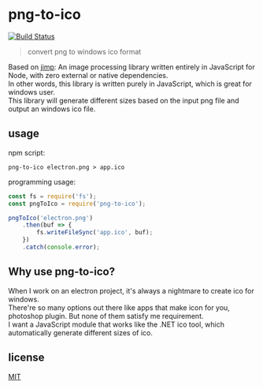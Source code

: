 # png-to-ico

[![Build Status](https://travis-ci.org/steambap/png-to-ico.svg?branch=master)](https://travis-ci.org/steambap/png-to-ico)

> convert png to windows ico format

Based on [jimp](https://github.com/oliver-moran/jimp):
 An image processing library written entirely in JavaScript for Node, with zero external or native dependencies.  
In other words, this library is written purely in JavaScript, which is great for windows user.  
This library will generate different sizes based on the input png file and output an windows ico file.

## usage
npm script:
```
png-to-ico electron.png > app.ico
```

programming usage:
```JavaScript
const fs = require('fs');
const pngToIco = require('png-to-ico');

pngToIco('electron.png')
	.then(buf => {
		fs.writeFileSync('app.ico', buf);
	})
	.catch(console.error);
```

## Why use png-to-ico?
When I work on an electron project, it's always a nightmare to create ico for windows.  
There're so many options out there like apps that make icon for you, photoshop plugin. But none of them satisfy me requirement.  
I want a JavaScript module that works like the .NET ico tool, which automatically generate different sizes of ico.

## license
[MIT](LICENSE)
